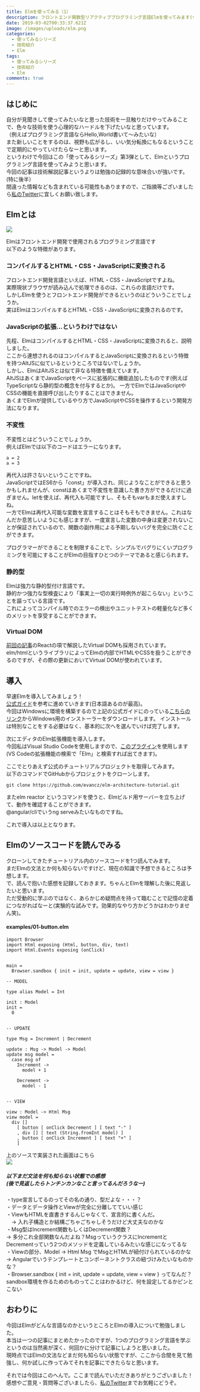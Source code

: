 ```yaml
---
title: Elmを使ってみる（1）
description: フロントエンド関数型リアクティブプログラミング言語Elmを使ってみます(今回は概要～導入まで)
date: 2019-03-02T00:33:37.621Z
image: /images/uploads/elm.png
categories:
  - 使ってみるシリーズ
  - 技術紹介
  - Elm
tags:
  - 使ってみるシリーズ
  - 技術紹介
  - Elm
comments: true
---
```

## はじめに
自分が見聞きして使ってみたいなと思った技術を一旦触りだけやってみることで、色々な技術を使う心理的なハードルを下げたいなと思っています。<br>
（例えばプログラミング言語ならHello,World書いて～みたいな）<br>
また新しいことをするのは、視野も広がるし、いい気分転換にもなるということで定期的にやっていけたらなーと思います。<br>
というわけで今回はこの「使ってみるシリーズ」第3弾として、Elmというプログラミング言語を使ってみようと思います。<br>
今回の記事は技術解説記事というよりは勉強の記録的な意味合いが強いです。(特に後半）<br>
間違った情報なども含まれている可能性もありますので、ご指摘等ございましたら<a href="http://twitter.com/RinGoku98/">私のTwitter</a>に宜しくお願い致します。
## Elmとは

<img src="/images/uploads/elm.png" />

Elmはフロントエンド開発で使用されるプログラミング言語です<br>
以下のような特徴があります。<br>

### コンパイルするとHTML・CSS・JavaScriptに変換される

フロントエンド開発言語といえば、HTML・CSS・JavaScriptですよね。<br>
実際現状ブラウザが読み込んで処理できるのは、これらの言語だけです。<br>
しかしElmを使うとフロントエンド開発ができるというのはどういうことでしょうか。<br>
実はElmはコンパイルすると<span class="strong-str">HTML・CSS・JavaScriptに変換される</span>のです。<br>

### JavaScriptの拡張...というわけではない

先程、ElmはコンパイルするとHTML・CSS・JavaScriptに変換されると、説明しました。<br>
ここから連想されるのはコンパイルするとJavaScriptに変換されるという特徴を持つAltJSに似ているというところではないでしょうか。<br>
しかし、ElmはAltJSとは似て非なる特徴を備えています。<br>
AltJSはあくまでJavaScriptをベースに拡張的に機能追加したものです(例えばTypeScriptなら静的型の概念を付与するとか)。
一方でElmでは<span class="strong-str">JavaScriptやCSSの機能を直接呼び出したりすることはできません。</span><br>
あくまでElmが提供しているやり方でJavaScriptやCSSを操作するという開発方法になります。<br>

### 不変性
不変性とはどういうことでしょうか。<br>
例えばElmでは以下のコードはエラーになります。<br>
```
a = 2
a = 3
```
再代入は許さないということですね。<br>
JavaScriptではES6から「const」が導入され、同じようなことができると思うかもしれませんが、constはあくまで不変性を意識した書き方ができるだけに過ぎません。letを使えば、再代入も可能ですし、そもそもvarもまだ使えますしね。<br>
一方でElmは再代入可能な変数を宣言することはそもそもできません。これはなんだか息苦しいようにも感じますが、一度宣言した変数の中身は変更されないことが保証されているので、関数の副作用による予期しないバグを完全に防ぐことができます。<br>

プログラマーができることを制限することで、シンプルでバグりにくいプログラミングを可能にすることがElmの目指すひとつのテーマであると感じられます。<br>

### 静的型
Elmは強力な静的型付け言語です。<br>
静的かつ強力な型検査により「事実上一切の実行時例外が起こらない」ということを謳っている言語です。<br>
これによってコンパイル時でのエラーの検出やユニットテストの軽量化など多くのメリットを享受することができます。

### Virtual DOM
<a href="https://elated-blackwell-51e103.netlify.com/admin/#/collections/post/entries/3%E5%A4%A7%E3%83%95%E3%83%AD%E3%83%B3%E3%83%88%E3%82%A8%E3%83%B3%E3%83%89%E3%83%95%E3%83%AC%E3%83%BC%E3%83%A0%E3%83%AF%E3%83%BC%E3%82%AF%E3%81%AB%E3%81%A4%E3%81%84%E3%81%A6">前回の記事</a>のReactの項で解説したVirtual DOMも採用されています。<br>
elm/htmlというライブラリによってElmの内部でHTMLやCSSを扱うことができるのですが、その際の更新においてVirtual DOMが使われています。

## 導入
早速Elmを導入してみましょう！<br>
<a href="https://guide.elm-lang.jp/">公式ガイド</a>を参考に進めていきます(日本語あるのが最高)。<br>
今回はWindowsに環境を構築するので上記の公式ガイドにのっている<a href="https://github.com/elm/compiler/releases/download/0.19.0/installer-for-windows.exe" target="_blank">こちらのリンク</a>からWindows用のインストーラーをダウンロードします。<nr>
インストールは特別なことをする必要はなく、基本的に次へを選んでいけば完了します。<br>

次にエディタのElm拡張機能を導入します。<br>
今回私はVisual Studio Codeを使用しますので、<a href="https://github.com/Krzysztof-Cieslak/vscode-elm">このプラグイン</a>を使用します(VS Codeの拡張機能の検索で「Elm」と検索すれば出てきます)。

ここでとりあえず公式のチュートリアルプロジェクトを取得してみます。<br>
以下のコマンドでGitHubからプロジェクトをクローンします。<br>

```
git clone https://github.com/evancz/elm-architecture-tutorial.git
```

またelm reactorというコマンドを使うと、Elmビルド用サーバーを立ち上げて、動作を確認することができます。<br>
@angular/cliでいうng serveみたいなものですね。<br>

これで導入は以上となります。<br>

## Elmのソースコードを読んでみる

クローンしてきたチュートリアル内のソースコードを1つ読んでみます。<br>
まだElmの文法とか何も知らないですけど、現在の知識で予想できるところは予想します。<br>
で、読んで抱いた感想を記録しておきます。ちゃんとElmを理解した後に見返したいと思います。<br>
ただ受動的に学ぶのではなく、あらかじめ疑問点を持って臨むことで記憶の定着につながればなーと(実験的な試みです。効果的なやり方かどうかはわかりません笑)。

#### examples/01-button.elm
```
import Browser
import Html exposing (Html, button, div, text)
import Html.Events exposing (onClick)


main =
  Browser.sandbox { init = init, update = update, view = view }

-- MODEL

type alias Model = Int

init : Model
init =
  0


-- UPDATE

type Msg = Increment | Decrement

update : Msg -> Model -> Model
update msg model =
  case msg of
    Increment ->
      model + 1

    Decrement ->
      model - 1


-- VIEW

view : Model -> Html Msg
view model =
  div []
    [ button [ onClick Decrement ] [ text "-" ]
    , div [] [ text (String.fromInt model) ]
    , button [ onClick Increment ] [ text "+" ]
    ]
```

上のソースで実装された画面はこちら<br>
<img src="/images/uploads/elm1.png">

##### 以下まだ文法を何も知らない状態での感想<br>(後で見返したらトンチンカンなこと言ってるんだろうなー)
・type宣言してるのってその名の通り、型だよな・・・？<br>
・データとデータ操作とViewが完全に分離してていい感じ<br>
・ViewもHTMLを直書きするんじゃなくて、宣言的に書くんだ。<br>
　→ 入れ子構造とか結構ごちゃごちゃしそうだけど大丈夫なのかな<br>
・Msg型はIncrement関数もしくはDecrement関数？<br>
  → 多分これ全部関数なんだよね？MsgっていうクラスにIncrementとDecrementっていう2つのメソッドを定義しているみたいな感じになってるな<br>
・Viewの部分、Model -> Html MsgでMsgとHTMLが紐付けられているのかな<br>
  → Angularでいうテンプレートとコンポーネントクラスの紐づけみたいなものかな？<br>
・Browser.sandbox { init = init, update = update, view = view }ってなんだ？sandbox環境を作るためのものってことはわかるけど、何を設定してるかピンとこない<br>

## おわりに
今回はElmがどんな言語なのかというところとElmの導入について勉強しました。<br>
本当は一つの記事にまとめたかったのですが、1つのプログラミング言語を学ぶというのは当然奥が深く、何回かに分けて記事にしようと思いました。<br>
現時点ではElmの文法などまだ何も知らない状態ですが、ここから合間を見て勉強し、何か試しに作ってみてそれを記事にできたらなと思います。<br>

それでは今回はこのへんで。ここまで読んでいただきありがとうございました！<br>
感想やご意見・質問等ございましたら、<a href="https://twitter.com/RinGoku98">私のTwitter</a>までお気軽にどうぞ。
